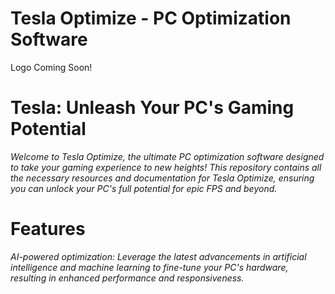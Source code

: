 # Tesla Optimize - PC Optimization Software

Logo Coming Soon!

# Tesla: Unleash Your PC's Gaming Potential

*Welcome to Tesla Optimize, the ultimate PC optimization software designed to take your gaming experience to new heights! This repository contains all the necessary resources and documentation for Tesla Optimize, ensuring you can unlock your PC's full potential for epic FPS and beyond.*

# Features

*AI-powered optimization: Leverage the latest advancements in artificial intelligence and machine learning to fine-tune your PC's hardware, resulting in enhanced performance and responsiveness.*
